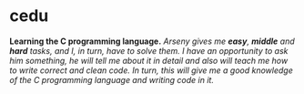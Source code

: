 # cedu
**Learning the C programming language.**
_Arseny gives me **easy**, **middle** and **hard** tasks, and I, in turn, have to solve them. I have an opportunity to ask him something, he will tell me about it in detail and also will teach me how to write correct and clean code. In turn, this will give me a good knowledge of the C programming language and writing code in it._
